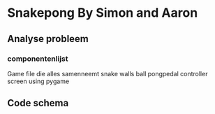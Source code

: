 # Snakepong By Simon and Aaron

## Analyse probleem

### componentenlijst

Game file die alles samenneemt
snake
walls
ball
pongpedal
controller
screen using pygame

## Code schema
